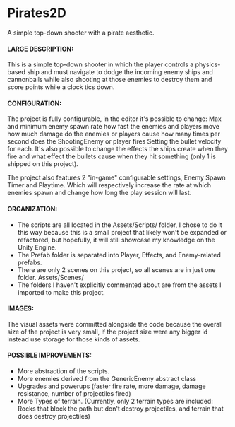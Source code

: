 # Pirates2D
 A simple top-down shooter with a pirate aesthetic.

#### LARGE DESCRIPTION:
This is a simple top-down shooter in which the player controls a physics-based ship and must navigate to dodge the incoming enemy ships and cannonballs while also shooting at those enemies to destroy them and score points while a clock tics down. 

#### CONFIGURATION:
The project is fully configurable, in the editor it's possible to change:
Max and minimum enemy spawn rate
how fast the enemies and players move
how much damage do the enemies or players cause
how many times per second does the ShootingEnemy or player fires
Setting the bullet velocity for each. 
It's also possible to change the effects the ships create when they fire and what effect the bullets cause when they hit something (only 1 is shipped on this project).

The project also features 2 "in-game" configurable settings, Enemy Spawn Timer and Playtime. Which will respectively increase the rate at which enemies spawn and change how long the play session will last.

#### ORGANIZATION: 
- The scripts are all located in the Assets/Scripts/ folder, I chose to do it this way because this is a small project that likely won't be expanded or refactored, but hopefully, it will still showcase my knowledge on the Unity Engine. 
- The Prefab folder is separated into Player, Effects, and Enemy-related prefabs.
- There are only 2 scenes on this project, so all scenes are in just one folder. Assets/Scenes/
- The folders I haven't explicitly commented about are from the assets I imported to make this project.
 
#### IMAGES: 
The visual assets were committed alongside the code because the overall size of the project is very small, if the project size were any bigger id instead use storage for those kinds of assets. 

#### POSSIBLE IMPROVEMENTS:
- More abstraction of the scripts. 
- More enemies derived from the GenericEnemy abstract class
- Upgrades and powerups (faster fire rate, more damage, damage resistance, number of projectiles fired)
- More Types of terrain. (Currently, only 2 terrain types are included: Rocks that block the path but don't destroy projectiles, and terrain that does destroy projectiles)
